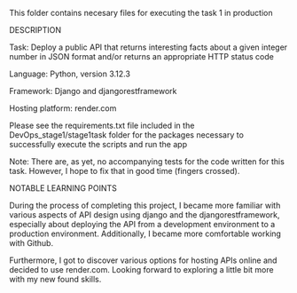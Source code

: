This folder contains necesary files for executing the task 1 in production

DESCRIPTION

Task: Deploy a public API that returns interesting facts about a given integer number in JSON format 
and/or returns an appropriate HTTP status code

Language: Python, version 3.12.3

Framework: Django and djangorestframework

Hosting platform: render.com

Please see the requirements.txt file included in the DevOps_stage1/stage1task folder for the packages necessary to successfully execute the scripts and run the app

Note: There are, as yet, no accompanying tests for the code written for this task. However, I hope to fix that in good time (fingers crossed).


NOTABLE LEARNING POINTS

During the process of completing this project, I became more familiar with various aspects of API design using django and the djangorestframework, especially about deploying the API from a development environment to a production environment. Additionally, I became more comfortable working with Github.

Furthermore, I got to discover various options for hosting APIs online and decided to use render.com. Looking forward to exploring a little bit more with my new found skills.